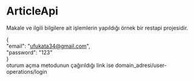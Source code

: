 # ArticleApi
Makale ve ilgili bilgilere ait işlemlerin yapıldığı örnek bir restapi projesidir.<br/>
 
 {<br/>
 "email": "ufukata34@gmail.com",<br/>
"password": "123" <br/>
}<br/>
oturum açma metodunun çağırıldığı link ise domain_adresi/user-operations/login
